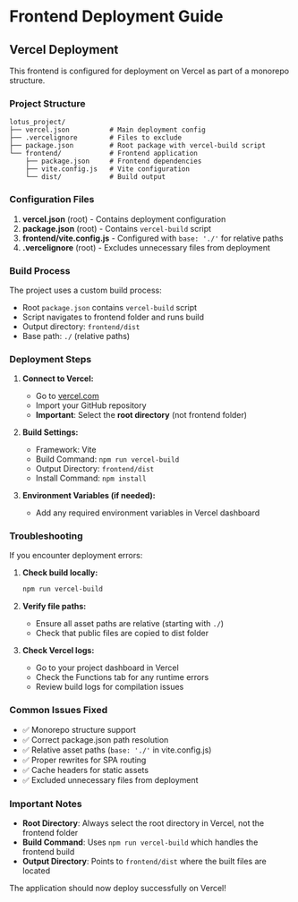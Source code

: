 # Frontend Deployment Guide

## Vercel Deployment

This frontend is configured for deployment on Vercel as part of a monorepo structure.

### Project Structure
```
lotus_project/
├── vercel.json          # Main deployment config
├── .vercelignore        # Files to exclude
├── package.json         # Root package with vercel-build script
└── frontend/            # Frontend application
    ├── package.json     # Frontend dependencies
    ├── vite.config.js   # Vite configuration
    └── dist/            # Build output
```

### Configuration Files

1. **vercel.json** (root) - Contains deployment configuration
2. **package.json** (root) - Contains `vercel-build` script
3. **frontend/vite.config.js** - Configured with `base: './'` for relative paths
4. **.vercelignore** (root) - Excludes unnecessary files from deployment

### Build Process

The project uses a custom build process:
- Root `package.json` contains `vercel-build` script
- Script navigates to frontend folder and runs build
- Output directory: `frontend/dist`
- Base path: `./` (relative paths)

### Deployment Steps

1. **Connect to Vercel:**
   - Go to [vercel.com](https://vercel.com)
   - Import your GitHub repository
   - **Important**: Select the **root directory** (not frontend folder)

2. **Build Settings:**
   - Framework: Vite
   - Build Command: `npm run vercel-build`
   - Output Directory: `frontend/dist`
   - Install Command: `npm install`

3. **Environment Variables (if needed):**
   - Add any required environment variables in Vercel dashboard

### Troubleshooting

If you encounter deployment errors:

1. **Check build locally:**
   ```bash
   npm run vercel-build
   ```

2. **Verify file paths:**
   - Ensure all asset paths are relative (starting with `./`)
   - Check that public files are copied to dist folder

3. **Check Vercel logs:**
   - Go to your project dashboard in Vercel
   - Check the Functions tab for any runtime errors
   - Review build logs for compilation issues

### Common Issues Fixed

- ✅ Monorepo structure support
- ✅ Correct package.json path resolution
- ✅ Relative asset paths (`base: './'` in vite.config.js)
- ✅ Proper rewrites for SPA routing
- ✅ Cache headers for static assets
- ✅ Excluded unnecessary files from deployment

### Important Notes

- **Root Directory**: Always select the root directory in Vercel, not the frontend folder
- **Build Command**: Uses `npm run vercel-build` which handles the frontend build
- **Output Directory**: Points to `frontend/dist` where the built files are located

The application should now deploy successfully on Vercel!
